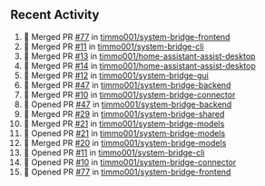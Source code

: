 ## Recent Activity

<!--START_SECTION:activity-->
1. 🎉 Merged PR [#77](https://github.com/timmo001/system-bridge-frontend/pull/77) in [timmo001/system-bridge-frontend](https://github.com/timmo001/system-bridge-frontend)
2. 🎉 Merged PR [#11](https://github.com/timmo001/system-bridge-cli/pull/11) in [timmo001/system-bridge-cli](https://github.com/timmo001/system-bridge-cli)
3. 🎉 Merged PR [#13](https://github.com/timmo001/home-assistant-assist-desktop/pull/13) in [timmo001/home-assistant-assist-desktop](https://github.com/timmo001/home-assistant-assist-desktop)
4. 🎉 Merged PR [#14](https://github.com/timmo001/home-assistant-assist-desktop/pull/14) in [timmo001/home-assistant-assist-desktop](https://github.com/timmo001/home-assistant-assist-desktop)
5. 🎉 Merged PR [#12](https://github.com/timmo001/system-bridge-gui/pull/12) in [timmo001/system-bridge-gui](https://github.com/timmo001/system-bridge-gui)
6. 🎉 Merged PR [#47](https://github.com/timmo001/system-bridge-backend/pull/47) in [timmo001/system-bridge-backend](https://github.com/timmo001/system-bridge-backend)
7. 🎉 Merged PR [#10](https://github.com/timmo001/system-bridge-connector/pull/10) in [timmo001/system-bridge-connector](https://github.com/timmo001/system-bridge-connector)
8. 💪 Opened PR [#47](https://github.com/timmo001/system-bridge-backend/pull/47) in [timmo001/system-bridge-backend](https://github.com/timmo001/system-bridge-backend)
9. 🎉 Merged PR [#29](https://github.com/timmo001/system-bridge-shared/pull/29) in [timmo001/system-bridge-shared](https://github.com/timmo001/system-bridge-shared)
10. 🎉 Merged PR [#21](https://github.com/timmo001/system-bridge-models/pull/21) in [timmo001/system-bridge-models](https://github.com/timmo001/system-bridge-models)
11. 💪 Opened PR [#21](https://github.com/timmo001/system-bridge-models/pull/21) in [timmo001/system-bridge-models](https://github.com/timmo001/system-bridge-models)
12. 🎉 Merged PR [#20](https://github.com/timmo001/system-bridge-models/pull/20) in [timmo001/system-bridge-models](https://github.com/timmo001/system-bridge-models)
13. 💪 Opened PR [#11](https://github.com/timmo001/system-bridge-cli/pull/11) in [timmo001/system-bridge-cli](https://github.com/timmo001/system-bridge-cli)
14. 💪 Opened PR [#10](https://github.com/timmo001/system-bridge-connector/pull/10) in [timmo001/system-bridge-connector](https://github.com/timmo001/system-bridge-connector)
15. 💪 Opened PR [#77](https://github.com/timmo001/system-bridge-frontend/pull/77) in [timmo001/system-bridge-frontend](https://github.com/timmo001/system-bridge-frontend)
<!--END_SECTION:activity-->
